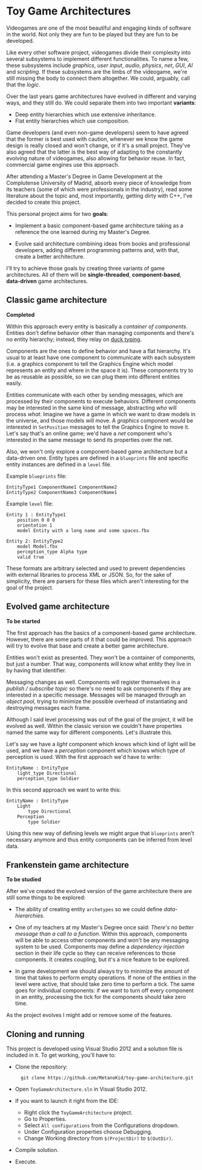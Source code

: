 # Toy Game Architectures

Videogames are one of the most beautiful and engaging kinds of software in the world. Not only they are fun to be played but they are fun to be developed.

Like every other software project, videogames divide their complexity into several subsystems to implement different functionalities. To name a few, these subsystems include *graphics*, *user input*, *audio*, *physics*, *net*, *GUI*, *AI* and *scripting*. If these subsystems are the limbs of the videogame, we're still missing the body to connect them altogether. We could, arguably, call that the *logic*.

Over the last years game architectures have evolved in different and varying ways, and they still do. We could separate them into two important **variants**:

- Deep entity hierarchies which use extensive inheritance.
- Flat entity hierarchies which use composition.

Game developers (and even non-game developers) seem to have agreed that the former is best used with caution, whenever we know the game design is really closed and won't change, or if it's a small project. They've also agreed that the latter is the best way of adapting to the constantly evolving nature of videogames, also allowing for behavior reuse. In fact, commercial game engines use this approach.

After attending a Master's Degree in Game Development at the Complutense University of Madrid, absorb every piece of knowledge from its teachers (some of which were professionals in the industry), read some literature about the topic and, most importantly, getting dirty with C++, I've decided to create this project.

This personal project aims for two **goals**:

- Implement a basic component-based game architecture taking as a reference the one learned during my Master's Degree.

- Evolve said architecture combining ideas from books and professional developers, adding different programming patterns and, with that, create a better architecture.

I'll try to achieve those goals by creating three variants of game architectures. All of them will be **single-threaded**, **component-based**, **data-driven** game architectures.

## Classic game architecture

**Completed**

Within this approach every entity is basically a *container of components*. Entities don't define behavior other than managing components and there's no entity hierarchy; instead, they relay on [duck typing](http://en.wikipedia.org/wiki/Duck_typing "Duck typing on Wikipedia").

Components are the ones to define behavior and have a flat hierarchy. It's usual to at least have one component to communicate with each subsystem (i.e. a graphics component to tell the Graphics Engine which model represents an entity and where in the space it is). These components try to be as reusable as possible, so we can plug them into different entities easily.

Entities communicate with each other by sending messages, which are processed by their components to execute behaviors. Different components may be interested in the same kind of message, abstracting *who* will process *what*. Imagine we have a game in which we want to draw models in the universe, and those models will move. A *graphics* component would be interested in `SetPosition` messages to tell the Graphics Engine to move it. Let's say that's an online game; we'd have a *net* component who's interested in the same message to send its properties over the net.

Also, we won't only explore a component-based game architecture but a data-driven one. Entity types are defined in a `blueprints` file and specific entity instances are defined in a `level` file.

Example `blueprints` file:

    EntityType1 ComponentName1 ComponentName2
    EntityType2 ComponentName3 ComponentName1

Example `level` file:

    Entity 1 : EntityType1
        position 0 0 0
        orientation 1
        model Entity with a long name and some spaces.fbx
    
    Entity 2: EntityType2
        model Model.fbx
        perception_type Alpha type
        valid true

These formats are arbitrary selected and used to prevent dependencies with external libraries to process XML or JSON. So, for the sake of simplicity, there are parsers for these files which aren't interesting for the goal of the project.

## Evolved game architecture

**To be started**

The first approach has the basics of a component-based game architecture. However, there are some parts of it that could be improved. This approach will try to evolve that base and create a better game architecture.

Entities won't exist as presented. They won't be a container of components, but just a number. That way, components will know what entity they live in by having that identifier.

Messaging changes as well. Components will register themselves in a *publish / subscribe topic* so there's no need to ask components if they are interested in a specific message. Messages will be managed through an *object pool*, trying to minimize the possible overhead of instantiating and destroying messages each frame.

Although I said level processing was out of the goal of the project, it will be evolved as well. Within the classic version we couldn't have properties named the same way for different components. Let's illustrate this.

Let's say we have a *light* component which knows which kind of light will be used, and we have a *perception* component which knows which type of perception is used. With the first approach we'd have to write:

    EntityName : EntityType
        light_type Directional
        perception_type Soldier

In this second approach we want to write this:

    EntityName : EntityType
        Light
            type Directional
        Perception
            type Soldier

Using this new way of defining levels we might argue that `blueprints` aren't necessary anymore and thus entity components can be inferred from level data.

## Frankenstein game architecture

**To be studied**

After we've created the evolved version of the game architecture there are still some things to be explored:

- The ability of creating entity `archetypes` so we could define *data-hierarchies*.

- One of my teachers at my Master's Degree once said: *There's no better message than a call to a function*. Within this approach, components will be able to access other components and won't be any messaging system to be used. Components may define a *dependency injection* section in their life cycle so they can receive references to those components. It creates coupling, but it's a nice feature to be explored.

- In game development we should always try to minimize the amount of time that takes to perform empty operations. If none of the entities in the level were active, that should take zero time to perform a tick. The same goes for individual components: if we want to turn off every component in an entity, processing the tick for the components should take zero time.

As the project evolves I might add or remove some of the features.

## Cloning and running

This project is developed using Visual Studio 2012 and a solution file is included in it. To get working, you'll have to:

- Clone the repository:

        git clone https://github.com/MetanoKid/toy-game-architecture.git

- Open `ToyGameArchitecture.sln` in Visual Studio 2012.
- If you want to launch it right from the IDE:
    - Right click the `ToyGameArchitecture` project.
    - Go to Properties.
    - Select `All configurations` from the Configurations dropdown.
    - Under Configuration properties choose Debugging.
    - Change Working directory from `$(ProjectDir)` to `$(OutDir)`.
- Compile solution.
- Execute.